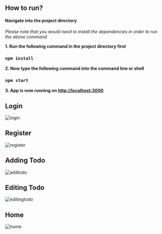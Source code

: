 ## How to run?
#### Navigate into the project directory


_Please note that you would need to install the dependencies in order to run the above command_

**1. Run the following command in the project directory first**
### `npm install`

**2. Now type the following command into the command line or shell**
### `npm start`

**3. App is now running on [http://localhost:3000](http://localhost:3000)**


## Login
![login](https://user-images.githubusercontent.com/32700508/118640045-f926c100-b7f1-11eb-95bf-59944667914e.PNG)
## Register
![register](https://user-images.githubusercontent.com/32700508/118640128-0fcd1800-b7f2-11eb-8086-e6bf328aae20.PNG)
## Adding Todo
![addtodo](https://user-images.githubusercontent.com/32700508/118640157-15c2f900-b7f2-11eb-8166-d7b885892627.PNG)
## Editing Todo
![editingtodo](https://user-images.githubusercontent.com/32700508/118640149-13f93580-b7f2-11eb-9d11-82ee00b27c8f.PNG)
## Home
![home](https://user-images.githubusercontent.com/32700508/118640153-152a6280-b7f2-11eb-9ef2-60a49a077b72.PNG)
